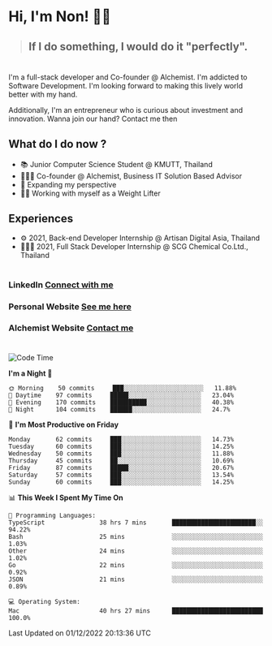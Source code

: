 # Hi, I'm Non! 🖐🏻

> ## If I do something, I would do it "perfectly".

#

I'm a full-stack developer and Co-founder @ Alchemist. I'm addicted to Software Development. I'm looking forward to making this lively world better with my hand.

Additionally, I'm an entrepreneur who is curious about investment and innovation. Wanna join our hand? Contact me then

## What do I do now ?

- 📚 Junior Computer Science Student @ KMUTT, Thailand
- 🧑🏻‍💻 Co-founder @ Alchemist, Business IT Solution Based Advisor
- 🌈 Expanding my perspective
- 🏋🏻 Working with myself as a Weight Lifter

## Experiences

- ⚙️ 2021, Back-end Developer Internship @ Artisan Digital Asia, Thailand
- 🧑🏻‍💻 2021, Full Stack Developer Internship @ SCG Chemical Co.Ltd., Thailand

#

### LinkedIn [Connect with me](https://www.linkedin.com/in/non-nontra/)

### Personal Website [See me here](https://nonnontra.com/)

### Alchemist Website [Contact me](https://alchemist-softwarehouse.co/)

#

<!--START_SECTION:waka-->
![Code Time](http://img.shields.io/badge/Code%20Time-2%2C200%20hrs%2011%20mins-blue)

**I'm a Night 🦉** 

```text
🌞 Morning    50 commits     ███░░░░░░░░░░░░░░░░░░░░░░   11.88% 
🌆 Daytime    97 commits     █████░░░░░░░░░░░░░░░░░░░░   23.04% 
🌃 Evening    170 commits    ██████████░░░░░░░░░░░░░░░   40.38% 
🌙 Night      104 commits    ██████░░░░░░░░░░░░░░░░░░░   24.7%

```
📅 **I'm Most Productive on Friday** 

```text
Monday       62 commits     ███░░░░░░░░░░░░░░░░░░░░░░   14.73% 
Tuesday      60 commits     ███░░░░░░░░░░░░░░░░░░░░░░   14.25% 
Wednesday    50 commits     ███░░░░░░░░░░░░░░░░░░░░░░   11.88% 
Thursday     45 commits     ██░░░░░░░░░░░░░░░░░░░░░░░   10.69% 
Friday       87 commits     █████░░░░░░░░░░░░░░░░░░░░   20.67% 
Saturday     57 commits     ███░░░░░░░░░░░░░░░░░░░░░░   13.54% 
Sunday       60 commits     ███░░░░░░░░░░░░░░░░░░░░░░   14.25%

```


📊 **This Week I Spent My Time On** 

```text
💬 Programming Languages: 
TypeScript               38 hrs 7 mins       ███████████████████████░░   94.22% 
Bash                     25 mins             ░░░░░░░░░░░░░░░░░░░░░░░░░   1.03% 
Other                    24 mins             ░░░░░░░░░░░░░░░░░░░░░░░░░   1.02% 
Go                       22 mins             ░░░░░░░░░░░░░░░░░░░░░░░░░   0.92% 
JSON                     21 mins             ░░░░░░░░░░░░░░░░░░░░░░░░░   0.89%

💻 Operating System: 
Mac                      40 hrs 27 mins      █████████████████████████   100.0%

```


 Last Updated on 01/12/2022 20:13:36 UTC
<!--END_SECTION:waka-->
